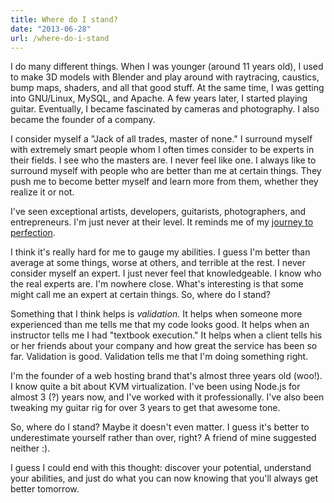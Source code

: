 ```yaml
---
title: Where do I stand?
date: "2013-06-28"
url: /where-do-i-stand
---
```



I do many different things. When I was younger (around 11 years old), I used to make 3D models with Blender and play around with raytracing, caustics, bump maps, shaders, and all that good stuff. At the same time, I was getting into GNU/Linux, MySQL, and Apache. A few years later, I started playing guitar. Eventually, I became fascinated by cameras and photography. I also became the founder of a company.

I consider myself a "Jack of all trades, master of none." I surround myself with extremely smart people whom I often times consider to be experts in their fields. I see who the masters are. I never feel like one. I always like to surround myself with people who are better than me at certain things. They push me to become better myself and learn more from them, whether they realize it or not.

I've seen exceptional artists, developers, guitarists, photographers, and entrepreneurs. I'm just never at their level. It reminds me of my [journey to perfection](http://misfra.me/the-journey-to-perfection).

I think it's really hard for me to gauge my abilities. I guess I'm better than average at some things, worse at others, and terrible at the rest. I never consider myself an expert. I just never feel that knowledgeable. I know who the real experts are. I'm nowhere close. What's interesting is that some might call me an expert at certain things. So, where do I stand?

Something that I think helps is *validation.* It helps when someone more experienced than me tells me that my code looks good. It helps when an instructor tells me I had "textbook execution." It helps when a client tells his or her friends about your company and how great the service has been so far. Validation is good. Validation tells me that I'm doing something right.

I'm the founder of a web hosting brand that's almost three years old (woo!). I know quite a bit about KVM virtualization. I've been using Node.js for almost 3 (?) years now, and I've worked with it professionally. I've also been tweaking my guitar rig for over 3 years to get that awesome tone.

So, where do I stand? Maybe it doesn't even matter. I guess it's better to underestimate yourself rather than over, right? A friend of mine suggested neither :).

I guess I could end with this thought: discover your potential, understand your abilities, and just do what you can now knowing that you'll always get better tomorrow.

